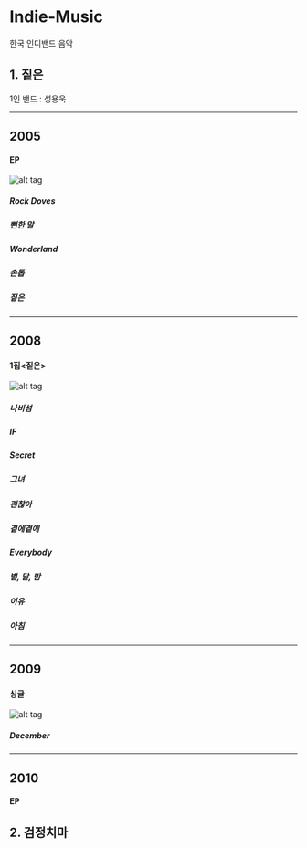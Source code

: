 # Indie-Music
한국 인디밴드 음악

## 1. 짙은

1인 밴드 : 성용욱

-------------------------------
2005
-------------------------------
#### EP<Rock Doves>

![alt tag](http://www.generasia.com/w/images/9/98/Rock_Doves.jpg)

##### Rock Doves
##### 뻔한 말
##### Wonderland
##### 손톱 
##### 짙은

-------------------------------
2008
-------------------------------
#### 1집<짙은>

![alt tag](http://cfile29.uf.tistory.com/image/152AE51B4AE3C4BAE8EBAA)

##### 나비섬 
##### IF
##### Secret
##### 그녀
##### 괜찮아
##### 곁에곁에 
##### Everybody
##### 별, 달, 밤
##### 이유 
##### 아침

-------------------------------
2009
-------------------------------
#### 싱글<December>

![alt tag](https://s.mxmcdn.net/images-storage/albums/0/4/8/1/4/6/27641840_350_350.jpg)

##### December 

-------------------------------
2010
-------------------------------
#### EP<Wonderland>

## 2. 검정치마

